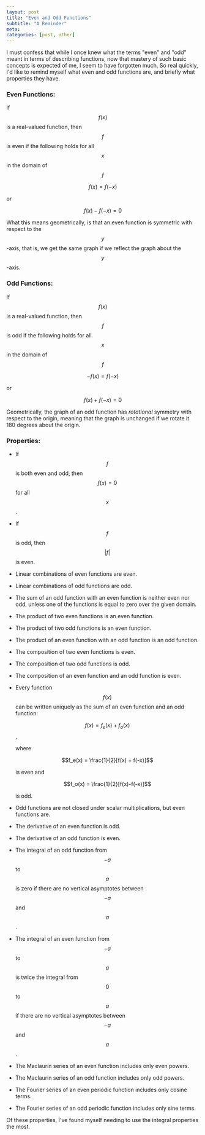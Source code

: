 ```yaml
---
layout: post
title: "Even and Odd Functions"
subtitle: "A Reminder"
meta:
categories: [post, other]
---
```


I must confess that while I once knew what the terms "even" and "odd" meant in terms of describing functions, now that mastery of such basic concepts is expected of me, I seem to have forgotten much. So real quickly, I'd like to remind myself what even and odd functions are, and briefly what properties they have.

### Even Functions:

If $$f(x)$$ is a real-valued function, then $$f$$ is even if the following holds for all $$x$$ in the domain of $$f$$

$$f(x) = f(-x)$$

or

$$f(x) - f(-x) = 0$$

What this means geometrically, is that an even function is symmetric with respect to the $$y$$-axis, that is, we get the same graph if we reflect the graph about the $$y$$-axis.

### Odd Functions:

If $$f(x)$$ is a real-valued function, then $$f$$ is odd if the following holds for all $$x$$ in the domain of $$f$$

$$-f(x) = f(-x)$$

or

$$f(x) + f(-x) = 0$$

Geometrically, the graph of an odd function has *rotational* symmetry with respect to the origin, meaning that the graph is unchanged if we rotate it 180 degrees about the origin.

### Properties:

* If $$f$$ is both even and odd, then $$f(x) = 0$$ for all $$x$$.
* If $$f$$ is odd, then $$\lvert f \rvert$$ is even.
* Linear combinations of even functions are even.
* Linear combinations of odd functions are odd.
* The sum of an odd function with an even function is neither even nor odd, unless one of the functions is equal to zero over the given domain.
* The product of two even functions is an even function.
* The product of two odd functions is an even function.
* The product of an even function with an odd function is an odd function.
* The composition of two even functions is even.
* The composition of two odd functions is odd.
* The composition of an even function and an odd function is even.
* Every function $$f(x)$$ can be written uniquely as the sum of an even function and an odd function:

  $$f(x) = f_e(x) + f_o(x)$$,

  where

  $$f_e(x) = \frac{1}{2}[f(x) + f(-x)]$$

  is even and

  $$f_o(x) = \frac{1}{2}[f(x)-f(-x)]$$

  is odd.
* Odd functions are not closed under scalar multiplications, but even functions are.
* The derivative of an even function is odd.
* The derivative of an odd function is even.
* The integral of an odd function from $$-a$$ to $$a$$ is zero if there are no vertical asymptotes between $$-a$$ and $$a$$.
* The integral of an even function from $$-a$$ to $$a$$ is twice the integral from $$0$$ to $$a$$ if there are no vertical asymptotes between $$-a$$ and $$a$$.
* The Maclaurin series of an even function includes only even powers.
* The Maclaurin series of an odd function includes only odd powers.
* The Fourier series of an even periodic function includes only cosine terms.
* The Fourier series of an odd periodic function includes only sine terms.

Of these properties, I've found myself needing to use the integral properties the most.
